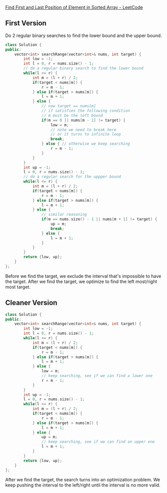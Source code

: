 [Find First and Last Position of Element in Sorted Array - LeetCode](https://leetcode.com/problems/find-first-and-last-position-of-element-in-sorted-array/description/)

## First Version

Do 2 regular binary searches to find the lower bound and the upper bound. 

```cpp
class Solution {
public:
    vector<int> searchRange(vector<int>& nums, int target) {
        int low = -1;
        int l = 0, r = nums.size() - 1;
        // do a regular binary search to find the lower bound
        while(l <= r) {
            int m = (l + r) / 2;
            if(target < nums[m]) {
                r = m - 1;
            } else if(target > nums[m]) {
                l = m + 1;
            } else {
                // now target == nums[m]
                // if satisfies the following condition
                // m must be the left bound
                if(m == 0 || nums[m - 1] != target) {
                    low = m;
                    // note we need to break here
                    // or it turns to infinite loop
                    break;
                } else { // otherwise we keep searching
                    r = m - 1;
                }
            }
        }
        int up = -1;
        l = 0, r = nums.size() - 1;
        // do a regular search for the uppper bound
        while(l <= r) {
            int m = (l + r) / 2;
            if(target < nums[m]) {
                r = m - 1;
            } else if(target > nums[m]) {
                l = m + 1;
            } else {
                // similar reasoning
                if(m == nums.size() - 1 || nums[m + 1] != target) {
                    up = m;
                    break;
                } else {
                    l = m + 1;
                }
            }
        }
        return {low, up};
    }
};
```

Before we find the target, we exclude the interval that's impossible to have the target. After we find the target, we optimize to find the left most/right most target. 

## Cleaner Version

```cpp
class Solution {
public:
    vector<int> searchRange(vector<int>& nums, int target) {
        int low = -1;
        int l = 0, r = nums.size() - 1;
        while(l <= r) {
            int m = (l + r) / 2;
            if(target < nums[m]) {
                r = m - 1;
            } else if(target > nums[m]) {
                l = m + 1;
            } else {
                low = m;
                // keep searching, see if we can find a lower one
                r = m - 1;
            }
        }
        int up = -1;
        l = 0, r = nums.size() - 1;
        while(l <= r) {
            int m = (l + r) / 2;
            if(target < nums[m]) {
                r = m - 1;
            } else if(target > nums[m]) {
                l = m + 1;
            } else {
                up = m;
                // keep searching, see if we can find an upper one
                l = m + 1;
            }
        }
        return {low, up};
    }
};
```

After we find the target, the search turns into an optimization problem. We keep pushing the interval to the left/right until the interval is no more valid. 